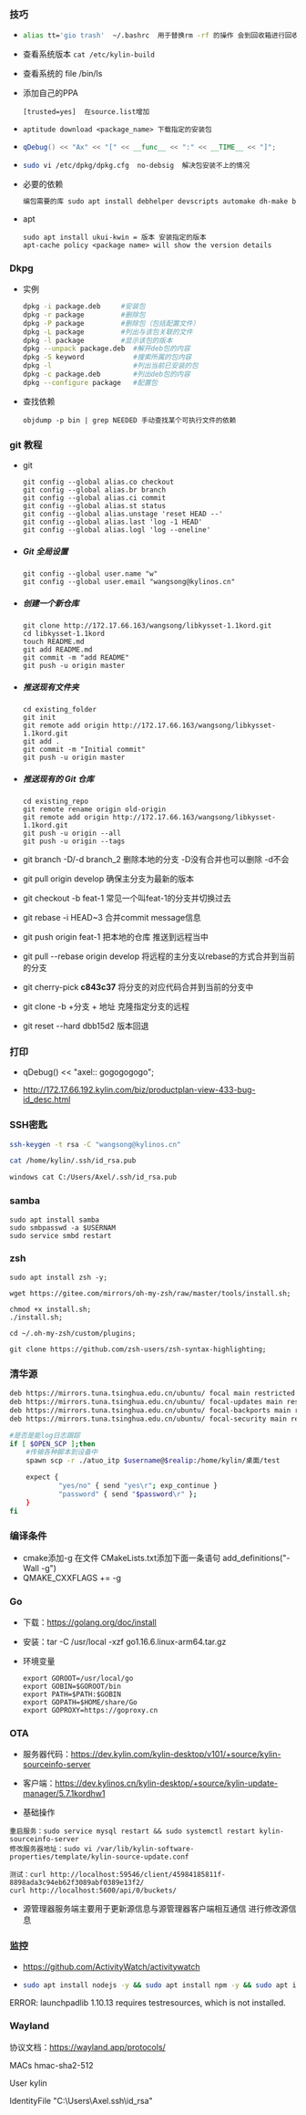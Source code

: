 ### 技巧

- ```sh
  alias tt='gio trash'  ~/.bashrc  用于替换rm -rf 的操作 会到回收箱进行回收
  ```

- 查看系统版本 `cat /etc/kylin-build`

- 查看系统的      file  /bin/ls

- 添加自己的PPA 

  ```
  [trusted=yes]  在source.list增加
  ```

- ```ssh
  aptitude download <package_name> 下载指定的安装包
  ```

- ```cpp
  qDebug() << "Ax" << "[" << __func__ << ":" << __TIME__ << "]";
  ```

- ```sh
  sudo vi /etc/dpkg/dpkg.cfg  no-debsig  解决包安装不上的情况
  ```

- 必要的依赖

  ```sh
  编包需要的库 sudo apt install debhelper devscripts automake dh-make build-essential -y 
  
  ```

- apt

  ```
  sudo apt install ukui-kwin = 版本 安装指定的版本
  apt-cache policy <package name> will show the version details
  ```

  


### Dkpg

- 实例

  ```sh
  dpkg -i package.deb     #安装包
  dpkg -r package         #删除包
  dpkg -P package         #删除包（包括配置文件）
  dpkg -L package         #列出与该包关联的文件
  dpkg -l package         #显示该包的版本
  dpkg --unpack package.deb  #解开deb包的内容
  dpkg -S keyword            #搜索所属的包内容
  dpkg -l                    #列出当前已安装的包
  dpkg -c package.deb        #列出deb包的内容
  dpkg --configure package   #配置包
  ```

- 查找依赖

  ```shell
  objdump -p bin | grep NEEDED 手动查找某个可执行文件的依赖
  
  ```


### git 教程

- git

  ```shell
  git config --global alias.co checkout
  git config --global alias.br branch
  git config --global alias.ci commit
  git config --global alias.st status
  git config --global alias.unstage 'reset HEAD --'
  git config --global alias.last 'log -1 HEAD'
  git config --global alias.logl 'log --oneline'
  ```

  

- ##### Git 全局设置

  ```shell
  git config --global user.name "w"
  git config --global user.email "wangsong@kylinos.cn"
  ```

- ##### 创建一个新仓库

  ```shell
  git clone http://172.17.66.163/wangsong/libkysset-1.1kord.git
  cd libkysset-1.1kord
  touch README.md
  git add README.md
  git commit -m "add README"
  git push -u origin master
  ```

- ##### 推送现有文件夹

  ```shell
  cd existing_folder
  git init
  git remote add origin http://172.17.66.163/wangsong/libkysset-1.1kord.git
  git add .
  git commit -m "Initial commit"
  git push -u origin master
  ```

- ##### 推送现有的 Git 仓库

  ```shell
  cd existing_repo
  git remote rename origin old-origin
  git remote add origin http://172.17.66.163/wangsong/libkysset-1.1kord.git
  git push -u origin --all
  git push -u origin --tags
  
  ```

- git branch -D/-d branch_2 删除本地的分支 -D没有合并也可以删除 -d不会

- git pull origin develop 确保主分支为最新的版本

- git checkout -b feat-1 常见一个叫feat-1的分支并切换过去

- git rebase -i HEAD~3 合并commit message信息 

- git push origin feat-1 把本地的仓库 推送到远程当中

- git pull --rebase origin develop 将远程的主分支以rebase的方式合并到当前的分支

- git cherry-pick **c843c37**  将分支的对应代码合并到当前的分支中

- git clone -b +分支 + 地址 克隆指定分支的远程

- git reset --hard dbb15d2 版本回退


### 打印

- qDebug() << "axel:: gogogogogo";

- http://172.17.66.192.kylin.com/biz/productplan-view-433-bug-id_desc.html

### SSH密匙

```sh
ssh-keygen -t rsa -C "wangsong@kylinos.cn"

cat /home/kylin/.ssh/id_rsa.pub

windows cat C:/Users/Axel/.ssh/id_rsa.pub
```

### samba

```
sudo apt install samba 
sudo smbpasswd -a $USERNAM
sudo service smbd restart
```

### zsh

```
sudo apt install zsh -y;

wget https://gitee.com/mirrors/oh-my-zsh/raw/master/tools/install.sh;

chmod +x install.sh;
./install.sh;

cd ~/.oh-my-zsh/custom/plugins;

git clone https://github.com/zsh-users/zsh-syntax-highlighting;
```

### 清华源

```sh
deb https://mirrors.tuna.tsinghua.edu.cn/ubuntu/ focal main restricted universe multiverse
deb https://mirrors.tuna.tsinghua.edu.cn/ubuntu/ focal-updates main restricted universe multiverse
deb https://mirrors.tuna.tsinghua.edu.cn/ubuntu/ focal-backports main restricted universe multiverse
deb https://mirrors.tuna.tsinghua.edu.cn/ubuntu/ focal-security main restricted universe multiverse
```

```sh
#是否是能log日志跟踪
if [ $OPEN_SCP ];then
	#传输各种脚本到设备中
	spawn scp -r ./atuo_itp $username@$realip:/home/kylin/桌面/test

	expect {
			"yes/no" { send "yes\r"; exp_continue }
			"password" { send "$password\r" };
	}
fi
```





### 编译条件

- cmake添加-g 在文件 CMakeLists.txt添加下面一条语句 add_definitions("-Wall -g")
- QMAKE_CXXFLAGS += -g



### Go

- 下载：https://golang.org/doc/install

- 安装：tar -C /usr/local -xzf go1.16.6.linux-arm64.tar.gz

- 环境变量

  ```shell
  export GOROOT=/usr/local/go
  export GOBIN=$GOROOT/bin
  export PATH=$PATH:$GOBIN
  export GOPATH=$HOME/share/Go
  export GOPROXY=https://goproxy.cn
  ```



### OTA

- 服务器代码：https://dev.kylin.com/kylin-desktop/v101/+source/kylin-sourceinfo-server

- 客户端：https://dev.kylinos.cn/kylin-desktop/+source/kylin-update-manager/5.7.1kordhw1

-  基础操作

  ```shell
  重启服务：sudo service mysql restart && sudo systemctl restart kylin-sourceinfo-server
  修改服务器地址：sudo vi /var/lib/kylin-software-properties/template/kylin-source-update.conf
  
  测试：curl http://localhost:59546/client/45984185811f-8898ada3c94eb62f3089abf0389e13f2/
  curl http://localhost:5600/api/0/buckets/
  
  ```
  
- 源管理器服务端主要用于更新源信息与源管理器客户端相互通信 进行修改源信息



### 监控

- https://github.com/ActivityWatch/activitywatch

- ```sh
  sudo apt install nodejs -y && sudo apt install npm -y && sudo apt install python3-pip
  ```



ERROR: launchpadlib 1.10.13 requires testresources, which is not installed.

### Wayland

协议文档：https://wayland.app/protocols/



  MACs hmac-sha2-512

  User kylin

  IdentityFile "C:\Users\Axel\.ssh\id_rsa"







